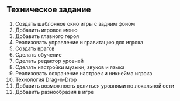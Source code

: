 ## Техническое задание
1) Создать шаблонное окно игры с задним фоном
2) Добавить игровое меню
3) Добавить главного героя
4) Реализовать управление и гравитацию для игрока
5) Создать врагов
6) Сделать обучение
7) Сделать редактор уровней
8) Сделать настройки музыки, звуков и языка
9) Реализовать сохранение настроек и никнейма игрока
10) Технология Drag-n-Drop
11) Добавить возможность делиться уровнями по локальной сети
12) Добавить разнообразия в игре